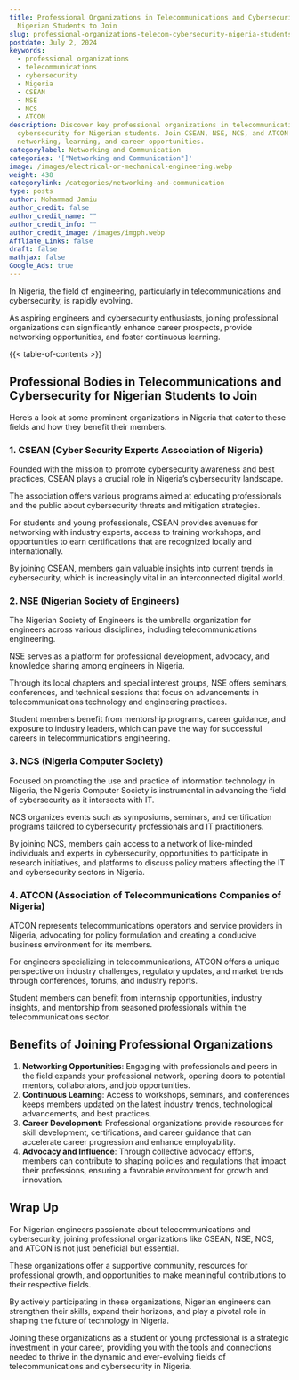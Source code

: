 ```yaml
---
title: Professional Organizations in Telecommunications and Cybersecurity for
  Nigerian Students to Join
slug: professional-organizations-telecom-cybersecurity-nigeria-students
postdate: July 2, 2024
keywords:
  - professional organizations
  - telecommunications
  - cybersecurity
  - Nigeria
  - CSEAN
  - NSE
  - NCS
  - ATCON
description: Discover key professional organizations in telecommunications and
  cybersecurity for Nigerian students. Join CSEAN, NSE, NCS, and ATCON for
  networking, learning, and career opportunities.
categorylabel: Networking and Communication
categories: '["Networking and Communication"]'
image: /images/electrical-or-mechanical-engineering.webp
weight: 438
categorylink: /categories/networking-and-communication
type: posts
author: Mohammad Jamiu
author_credit: false
author_credit_name: ""
author_credit_info: ""
author_credit_image: /images/imgph.webp
Affliate_Links: false
draft: false
mathjax: false
Google_Ads: true
---
```

In Nigeria, the field of engineering, particularly in telecommunications and cybersecurity, is rapidly evolving. 

As aspiring engineers and cybersecurity enthusiasts, joining professional organizations can significantly enhance career prospects, provide networking opportunities, and foster continuous learning. 

{{< table-of-contents >}}



## Professional Bodies in Telecommunications and Cybersecurity for Nigerian Students to Join

Here’s a look at some prominent organizations in Nigeria that cater to these fields and how they benefit their members.

### 1. CSEAN (Cyber Security Experts Association of Nigeria)

Founded with the mission to promote cybersecurity awareness and best practices, CSEAN plays a crucial role in Nigeria’s cybersecurity landscape. 

The association offers various programs aimed at educating professionals and the public about cybersecurity threats and mitigation strategies. 

For students and young professionals, CSEAN provides avenues for networking with industry experts, access to training workshops, and opportunities to earn certifications that are recognized locally and internationally. 

By joining CSEAN, members gain valuable insights into current trends in cybersecurity, which is increasingly vital in an interconnected digital world.

### 2. NSE (Nigerian Society of Engineers)

The Nigerian Society of Engineers is the umbrella organization for engineers across various disciplines, including telecommunications engineering. 

NSE serves as a platform for professional development, advocacy, and knowledge sharing among engineers in Nigeria. 

Through its local chapters and special interest groups, NSE offers seminars, conferences, and technical sessions that focus on advancements in telecommunications technology and engineering practices. 

Student members benefit from mentorship programs, career guidance, and exposure to industry leaders, which can pave the way for successful careers in telecommunications engineering.

### 3. NCS (Nigeria Computer Society)

Focused on promoting the use and practice of information technology in Nigeria, the Nigeria Computer Society is instrumental in advancing the field of cybersecurity as it intersects with IT. 

NCS organizes events such as symposiums, seminars, and certification programs tailored to cybersecurity professionals and IT practitioners. 

By joining NCS, members gain access to a network of like-minded individuals and experts in cybersecurity, opportunities to participate in research initiatives, and platforms to discuss policy matters affecting the IT and cybersecurity sectors in Nigeria.

### 4. ATCON (Association of Telecommunications Companies of Nigeria)

ATCON represents telecommunications operators and service providers in Nigeria, advocating for policy formulation and creating a conducive business environment for its members. 

For engineers specializing in telecommunications, ATCON offers a unique perspective on industry challenges, regulatory updates, and market trends through conferences, forums, and industry reports. 

Student members can benefit from internship opportunities, industry insights, and mentorship from seasoned professionals within the telecommunications sector.

## Benefits of Joining Professional Organizations

1. **Networking Opportunities**: Engaging with professionals and peers in the field expands your professional network, opening doors to potential mentors, collaborators, and job opportunities.
2. **Continuous Learning**: Access to workshops, seminars, and conferences keeps members updated on the latest industry trends, technological advancements, and best practices.
3. **Career Development**: Professional organizations provide resources for skill development, certifications, and career guidance that can accelerate career progression and enhance employability.
4. **Advocacy and Influence**: Through collective advocacy efforts, members can contribute to shaping policies and regulations that impact their professions, ensuring a favorable environment for growth and innovation.

## Wrap Up

For Nigerian engineers passionate about telecommunications and cybersecurity, joining professional organizations like CSEAN, NSE, NCS, and ATCON is not just beneficial but essential. 

These organizations offer a supportive community, resources for professional growth, and opportunities to make meaningful contributions to their respective fields. 

By actively participating in these organizations, Nigerian engineers can strengthen their skills, expand their horizons, and play a pivotal role in shaping the future of technology in Nigeria.

Joining these organizations as a student or young professional is a strategic investment in your career, providing you with the tools and connections needed to thrive in the dynamic and ever-evolving fields of telecommunications and cybersecurity in Nigeria.